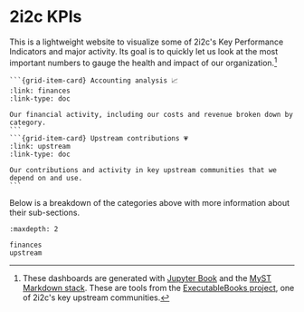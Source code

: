 # 2i2c KPIs

This is a lightweight website to visualize some of 2i2c's Key Performance Indicators and major activity.
Its goal is to quickly let us look at the most important numbers to gauge the health and impact of our organization.[^1]

[^1]: These dashboards are generated with [Jupyter Book](https://jupyterbook.org) and the [MyST Markdown stack](https://myst.tools).
These are tools from the [ExecutableBooks project](https://executablebooks.org), one of 2i2c's key upstream communities.

````{grid}
```{grid-item-card} Accounting analysis 📈
:link: finances
:link-type: doc

Our financial activity, including our costs and revenue broken down by category.
```
```{grid-item-card} Upstream contributions 💗
:link: upstream
:link-type: doc

Our contributions and activity in key upstream communities that we depend on and use.
```
````

Below is a breakdown of the categories above with more information about their sub-sections.

```{toctree}
:maxdepth: 2

finances
upstream
```

